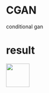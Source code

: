 # CGAN
conditional gan
# result  
<img src="https://github.com/1991yuyang/CGAN/tree/main/test_images/1000/0.jpg" width="64" height="64">

